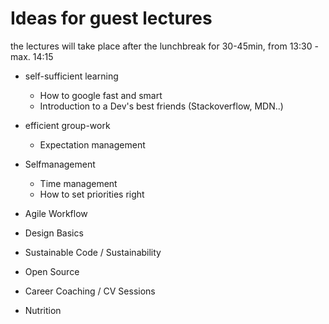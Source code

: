 # Ideas for guest lectures

the lectures will take place after the lunchbreak for 30-45min, from 13:30 - max. 14:15

- self-sufficient learning
  * How to google fast and smart
  * Introduction to a Dev's best friends (Stackoverflow, MDN..)

- efficient group-work
  * Expectation management

- Selfmanagement
  * Time management
  * How to set priorities right

- Agile Workflow

- Design Basics

- Sustainable Code / Sustainability

- Open Source

- Career Coaching / CV Sessions

- Nutrition
